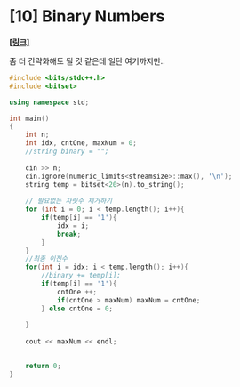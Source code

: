 # [10] Binary Numbers



**[[링크]](https://www.hackerrank.com/challenges/30-binary-numbers/problem)**



좀 더 간략화해도 될 것 같은데 일단 여기까지만..



``` c++
#include <bits/stdc++.h>
#include <bitset>

using namespace std;

int main()
{
    int n;
    int idx, cntOne, maxNum = 0;
    //string binary = "";
    
    cin >> n;
    cin.ignore(numeric_limits<streamsize>::max(), '\n');
    string temp = bitset<20>(n).to_string();
    
    // 필요없는 자릿수 제거하기 
    for (int i = 0; i < temp.length(); i++){
        if(temp[i] == '1'){
            idx = i;
            break;
        }
    }
    //최종 이진수
    for(int i = idx; i < temp.length(); i++){
        //binary += temp[i];
        if(temp[i] == '1'){
            cntOne ++;
            if(cntOne > maxNum) maxNum = cntOne;
        } else cntOne = 0;
        
    }
    
    cout << maxNum << endl;
    

    return 0;
}

```

